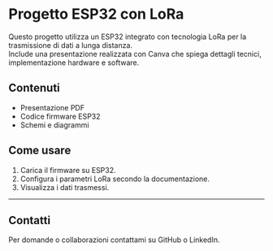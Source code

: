 # Progetto ESP32 con LoRa

Questo progetto utilizza un ESP32 integrato con tecnologia LoRa per la trasmissione di dati a lunga distanza.  
Include una presentazione realizzata con Canva che spiega dettagli tecnici, implementazione hardware e software.

## Contenuti

- Presentazione PDF
- Codice firmware ESP32
- Schemi e diagrammi

## Come usare

1. Carica il firmware su ESP32.
2. Configura i parametri LoRa secondo la documentazione.
3. Visualizza i dati trasmessi.

---

## Contatti

Per domande o collaborazioni contattami su GitHub o LinkedIn.
